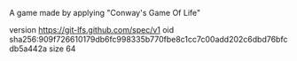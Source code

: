A game made by applying "Conway's Game Of Life"

version https://git-lfs.github.com/spec/v1
oid sha256:909f726610179db6fc998335b770fbe8c1cc7c00add202c6dbd76bfcdb5a442a
size 64
